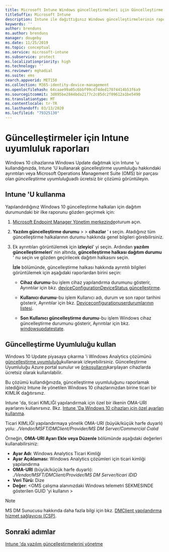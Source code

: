 ```yaml
---
title: Microsoft Intune Windows güncelleştirmeleri için Güncelleştirme Uyumluluğu raporlarını kullanın
titleSuffix: Microsoft Intune
description: Intune ile dağıttığınız Windows güncelleştirmelerinin rapor verilerini görüntülemek için OMS Güncelleştirme Uyumluluğu kullanın.
keywords: ''
author: brenduns
ms.author: brenduns
manager: dougeby
ms.date: 11/25/2019
ms.topic: conceptual
ms.service: microsoft-intune
ms.subservice: protect
ms.localizationpriority: high
ms.technology: ''
ms.reviewer: mghadial
ms.suite: ems
search.appverid: MET150
ms.collection: M365-identity-device-management
ms.openlocfilehash: 64caae99a05c6bbf99cd74ded17074414b53f6a9
ms.sourcegitcommit: 3d895be2844bda2177c2c85dc2f09612a1be5490
ms.translationtype: MT
ms.contentlocale: tr-TR
ms.lasthandoff: 03/13/2020
ms.locfileid: "79325130"
---
```

# <a name="intune-compliance-reports-for-updates"></a>Güncelleştirmeler için Intune uyumluluk raporları

Windows 10 cihazlarına Windows Update dağıtmak için Intune 'u kullandığınızda, Intune 'U kullanarak güncelleştirme uyumluluğu hakkındaki ayrıntıları veya Microsoft Operations Management Suite (OMS) bir parçası olan *güncelleştirme uyumluluğu*adlı ücretsiz bir çözümü görüntüleyin.

## <a name="use-intune"></a>Intune 'U kullanma

Yapılandırdığınız Windows 10 güncelleştirme halkaları için dağıtım durumundaki bir ilke raporunu gözden geçirmek için:

1. [Microsoft Endpoint Manager Yönetim merkezinde](https://go.microsoft.com/fwlink/?linkid=2109431)oturum açın.

2. **Yazılım güncelleştirme durumu** >  > **cihazlar** ' **ı** seçin. Atadığınız tüm güncelleştirme halkalarının durumu hakkında genel bilgileri görebilirsiniz.

3. Ek ayrıntıları görüntülemek için **izleyici**' yi seçin. Ardından **yazılım güncelleştirmeleri**' nin altında, **güncelleştirme halkası dağıtım durumu** ' nu seçin ve gözden geçirilecek dağıtım halkasını seçin.

   **İzle** bölümünde, güncelleştirme halkası hakkında ayrıntılı bilgileri görüntülemek için aşağıdaki raporlardan birini seçin:

   - **Cihaz durumu**-bu işlem cihaz yapılandırma durumunu gösterir, Ayrıntılar için bkz. [deviceConfigurationDeviceStatus güncelleştirme]( https://docs.microsoft.com/graph/api/intune-deviceconfig-deviceconfigurationdevicestatus-update?view=graph-rest-1.0).

   - **Kullanıcı durumu**-bu işlem Kullanıcı adı, durum ve son rapor tarihini gösterir, Ayrıntılar için bkz. [Deviceconfigurationuserdurumlarının listesi](https://docs.microsoft.com/graph/api/intune-deviceconfig-deviceconfigurationuserstatus-list?view=graph-rest-1.0).

   - **Son Kullanıcı güncelleştirme durumu**-bu işlem Windows cihaz güncelleştirme durumunu gösterir, Ayrıntılar için bkz. [windowsupdatestate](https://docs.microsoft.com/graph/api/resources/intune-shared-windowsupdatestate?view=graph-rest-beta).

## <a name="use-update-compliance"></a>Güncelleştirme Uyumluluğu kullan

Windows 10 Update piyasaya çıkarma 'i Windows Analytics çözümünü [güncelleştirme uyumluluğu](https://technet.microsoft.com/itpro/windows/manage/update-compliance-monitor)kullanarak izleyebilirsiniz. Güncelleştirme Uyumluluğu Azure portal sunulur ve [önkoşullarını](https://docs.microsoft.com/windows/deployment/update/update-compliance-get-started#update-compliance-prerequisites)karşılayan cihazlarda ücretsiz olarak kullanılabilir.  

Bu çözümü kullandığınızda, güncelleştirme uyumluluğunu raporlamak istediğiniz Intune ile yönetilen Windows 10 cihazlarınızdan birine ticari bir KIMLIK dağıtırsınız.  

Intune 'da, ticari KIMLIĞI yapılandırmak için özel bir ilkenin OMA-URI ayarlarını kullanırsınız. Bkz. [Intune 'Da Windows 10 cihazları için özel ayarları kullanma](../configuration/custom-settings-windows-10.md).

Ticari KIMLIĞI yapılandırmaya yönelik OMA-URI (büyük/küçük harfe duyarlı) yolu: *./Vendor/MSFT/DMClient/Provider/MS DM Server/Commercial Cıalıd*  

Örneğin, **OMA-URI Ayarı Ekle veya Düzenle** bölümünde aşağıdaki değerleri kullanabilirsiniz:

- **Ayar Adı**: Windows Analytics Ticari Kimliği
- **Ayar Açıklaması**: Windows Analytics çözümleri için ticari kimliği yapılandırma
- **OMA-URI** (büyük/küçük harfe duyarlı): *./Vendor/MSFT/DMClient/Provider/MS DM Server/ticari IDID*
- **Veri Türü:** Dize
- **Değer**: \<OMS çalışma alanınızdaki Windows telemetri SEKMESINDE gösterilen GUID 'yi kullanın >

> [!NOTE]
> MS DM Sunucusu hakkında daha fazla bilgi için bkz. [DMClient yapılandırma hizmet sağlayıcısı (CSP)]( https://docs.microsoft.com/windows/client-management/mdm/dmclient-csp).

## <a name="next-steps"></a>Sonraki adımlar

[Intune 'da yazılım güncelleştirmelerini yönetme](windows-update-for-business-configure.md)
